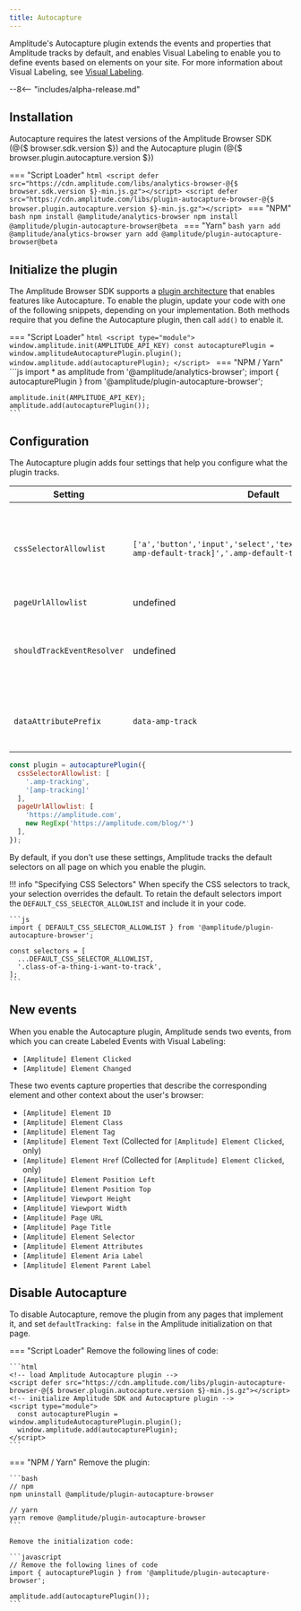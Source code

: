 ```yaml
---
title: Autocapture
---
```


Amplitude's Autocapture plugin extends the events and properties that Amplitude tracks by default, and enables Visual Labeling to enable you to define events based on elements on your site. For more information about Visual Labeling, see [Visual Labeling](https://help.amplitude.com/hc/en-us/articles/24094812669979-Visual-tag-editor).

--8<-- "includes/alpha-release.md"

## Installation

Autocapture requires the latest versions of the Amplitude Browser SDK (@{$ browser.sdk.version $}) and the Autocapture plugin (@{$ browser.plugin.autocapture.version $})

=== "Script Loader"
    ```html
    <script defer src="https://cdn.amplitude.com/libs/analytics-browser-@{$ browser.sdk.version $}-min.js.gz"></script>
    <script defer src="https://cdn.amplitude.com/libs/plugin-autocapture-browser-@{$ browser.plugin.autocapture.version $}-min.js.gz"></script>
    ```
=== "NPM"
    ```bash
    npm install @amplitude/analytics-browser
    npm install @amplitude/plugin-autocapture-browser@beta
    ```
=== "Yarn"
    ```bash
    yarn add @amplitude/analytics-browser
    yarn add @amplitude/plugin-autocapture-browser@beta
    ```

## Initialize the plugin

The Amplitude Browser SDK supports a [plugin architecture](/data/sdk-plugins/) that enables features like Autocapture. To enable the plugin, update your code with one of the following snippets, depending on your implementation. Both methods require that you define the Autocapture plugin, then call `add()` to enable it.

=== "Script Loader"
    ```html
    <script type="module">
      window.amplitude.init(AMPLITUDE_API_KEY)
      const autocapturePlugin = window.amplitudeAutocapturePlugin.plugin();
      window.amplitude.add(autocapturePlugin);
    </script>
    ```
=== "NPM / Yarn"
    ```js
    import * as amplitude from '@amplitude/analytics-browser';
    import { autocapturePlugin } from '@amplitude/plugin-autocapture-browser';

    amplitude.init(AMPLITUDE_API_KEY);
    amplitude.add(autocapturePlugin());
    ```

## Configuration

The Autocapture plugin adds four settings that help you configure what the plugin tracks.

| <div class="big-column">Setting</div>                   | Default                                                                                              | Description                                                                                        |
| -------------------------- | ---------------------------------------------------------------------------------------------------- | -------------------------------------------------------------------------------------------------- |
| `cssSelectorAllowlist`     | `['a','button','input','select','textarea','label','[data-amp-default-track]','.amp-default-track']` | String[]. Accepts one or more CSS selectors that define which elements on the page to track.         |
| `pageUrlAllowlist`         | undefined                                                                                            | `(string|RegExp)[]`. Defines the URL, URLs, or URL pattern on which Amplitude tracks default events |
| `shouldTrackEventResolver` | undefined                                                                                            | Function. Programatically determines if Amplitude should or shouldn't track an event.              |
| `dataAttributePrefix`      | `data-amp-track`                                                                                     | Allows the plugin to capture data attributes as an event property                                  |

```js
const plugin = autocapturePlugin({
  cssSelectorAllowlist: [
    '.amp-tracking',
    '[amp-tracking]'
  ],
  pageUrlAllowlist: [
    'https://amplitude.com',
    new RegExp('https://amplitude.com/blog/*')
  ],
});
```

By default, if you don't use these settings, Amplitude tracks the default selectors on all page on which you enable the plugin.

!!! info "Specifying CSS Selectors"
    When specify the CSS selectors to track, your selection overrides the default. To retain the default selectors import the `DEFAULT_CSS_SELECTOR_ALLOWLIST` and include it in your code.

    ```js
    import { DEFAULT_CSS_SELECTOR_ALLOWLIST } from '@amplitude/plugin-autocapture-browser';

    const selectors = [
      ...DEFAULT_CSS_SELECTOR_ALLOWLIST,
      '.class-of-a-thing-i-want-to-track',
    ];
    ```

## New events

When you enable the Autocapture plugin, Amplitude sends two events, from which you can create Labeled Events with Visual Labeling:

- `[Amplitude] Element Clicked`
- `[Amplitude] Element Changed`

These two events capture properties that describe the corresponding element and other context about the user's browser:

<!-- vale off-->
- `[Amplitude] Element ID`
- `[Amplitude] Element Class`
- `[Amplitude] Element Tag`
- `[Amplitude] Element Text` (Collected for `[Amplitude] Element Clicked`, only) 
- `[Amplitude] Element Href` (Collected for `[Amplitude] Element Clicked`, only)
- `[Amplitude] Element Position Left`
- `[Amplitude] Element Position Top`
- `[Amplitude] Viewport Height`
- `[Amplitude] Viewport Width`
- `[Amplitude] Page URL`
- `[Amplitude] Page Title`
- `[Amplitude] Element Selector`
- `[Amplitude] Element Attributes`
- `[Amplitude] Element Aria Label`
- `[Amplitude] Element Parent Label`
<!-- vale on-->

## Disable Autocapture

To disable Autocapture, remove the plugin from any pages that implement it, and set `defaultTracking: false` in the Amplitude initialization on that page.

=== "Script Loader"
    Remove the following lines of code:

    ```html
    <!-- load Amplitude Autocapture plugin -->
    <script defer src="https://cdn.amplitude.com/libs/plugin-autocapture-browser-@{$ browser.plugin.autocapture.version $}-min.js.gz"></script>
    <!-- initialize Amplitude SDK and Autocapture plugin -->
    <script type="module">
      const autocapturePlugin = window.amplitudeAutocapturePlugin.plugin();
      window.amplitude.add(autocapturePlugin);
    </script>
    ```
=== "NPM / Yarn"
    Remove the plugin:

    ```bash
    // npm
    npm uninstall @amplitude/plugin-autocapture-browser

    // yarn
    yarn remove @amplitude/plugin-autocapture-browser
    ```

    Remove the initialization code:

    ```javascript
    // Remove the following lines of code
    import { autocapturePlugin } from '@amplitude/plugin-autocapture-browser';

    amplitude.add(autocapturePlugin());
    ```
